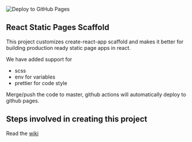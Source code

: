 ![Deploy to GitHub Pages](https://github.com/dhbalaji/github_actions_with_react/workflows/Deploy%20to%20GitHub%20Pages/badge.svg)

## React Static Pages Scaffold

This project customizes create-react-app scaffold and makes it better for building production ready static page apps in react.

We have added support for 

* scss
* env for variables
* prettier for code style

Merge/push the code to master, github actions will automatically deploy to github pages.

## Steps involved in creating this project

Read the [wiki](https://github.com/dhbalaji/reactStaticPageScaffold/wiki)